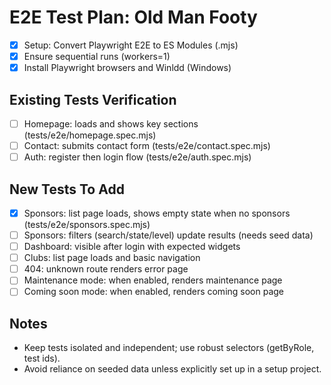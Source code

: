 # E2E Test Plan: Old Man Footy

- [x] Setup: Convert Playwright E2E to ES Modules (.mjs)
- [x] Ensure sequential runs (workers=1)
- [x] Install Playwright browsers and Winldd (Windows)

## Existing Tests Verification
- [ ] Homepage: loads and shows key sections (tests/e2e/homepage.spec.mjs)
- [ ] Contact: submits contact form (tests/e2e/contact.spec.mjs)
- [ ] Auth: register then login flow (tests/e2e/auth.spec.mjs)

## New Tests To Add
- [x] Sponsors: list page loads, shows empty state when no sponsors (tests/e2e/sponsors.spec.mjs)
- [ ] Sponsors: filters (search/state/level) update results (needs seed data)
- [ ] Dashboard: visible after login with expected widgets
- [ ] Clubs: list page loads and basic navigation
- [ ] 404: unknown route renders error page
- [ ] Maintenance mode: when enabled, renders maintenance page
- [ ] Coming soon mode: when enabled, renders coming soon page

## Notes
- Keep tests isolated and independent; use robust selectors (getByRole, test ids).
- Avoid reliance on seeded data unless explicitly set up in a setup project.
